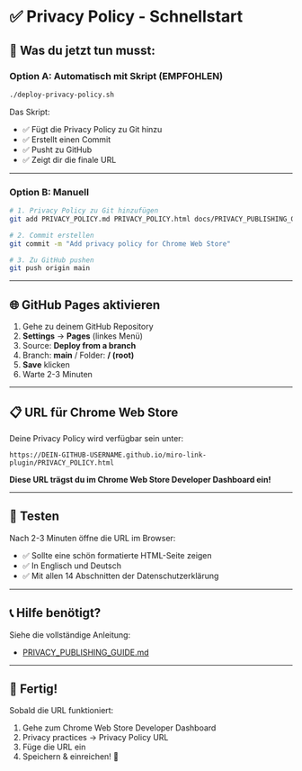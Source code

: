 # ✅ Privacy Policy - Schnellstart

## 🎯 Was du jetzt tun musst:

### Option A: Automatisch mit Skript (EMPFOHLEN)

```bash
./deploy-privacy-policy.sh
```

Das Skript:
- ✅ Fügt die Privacy Policy zu Git hinzu
- ✅ Erstellt einen Commit
- ✅ Pusht zu GitHub
- ✅ Zeigt dir die finale URL

---

### Option B: Manuell

```bash
# 1. Privacy Policy zu Git hinzufügen
git add PRIVACY_POLICY.md PRIVACY_POLICY.html docs/PRIVACY_PUBLISHING_GUIDE.md README.md

# 2. Commit erstellen
git commit -m "Add privacy policy for Chrome Web Store"

# 3. Zu GitHub pushen
git push origin main
```

---

## 🌐 GitHub Pages aktivieren

1. Gehe zu deinem GitHub Repository
2. **Settings** → **Pages** (linkes Menü)
3. Source: **Deploy from a branch**
4. Branch: **main** / Folder: **/ (root)**
5. **Save** klicken
6. Warte 2-3 Minuten

---

## 📋 URL für Chrome Web Store

Deine Privacy Policy wird verfügbar sein unter:

```
https://DEIN-GITHUB-USERNAME.github.io/miro-link-plugin/PRIVACY_POLICY.html
```

**Diese URL trägst du im Chrome Web Store Developer Dashboard ein!**

---

## 🧪 Testen

Nach 2-3 Minuten öffne die URL im Browser:
- ✅ Sollte eine schön formatierte HTML-Seite zeigen
- ✅ In Englisch und Deutsch
- ✅ Mit allen 14 Abschnitten der Datenschutzerklärung

---

## 📞 Hilfe benötigt?

Siehe die vollständige Anleitung:
- [PRIVACY_PUBLISHING_GUIDE.md](PRIVACY_PUBLISHING_GUIDE.md)

---

## 🎉 Fertig!

Sobald die URL funktioniert:
1. Gehe zum Chrome Web Store Developer Dashboard
2. Privacy practices → Privacy Policy URL
3. Füge die URL ein
4. Speichern & einreichen! 🚀

